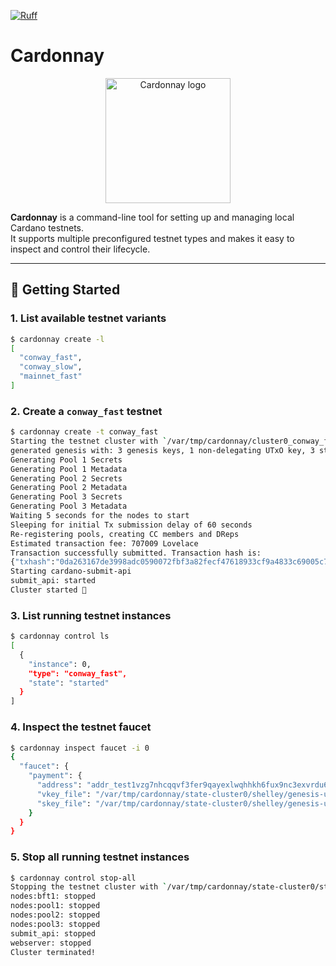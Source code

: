 <!-- markdownlint-disable MD033 MD041 -->
[![Ruff](https://img.shields.io/endpoint?url=https://raw.githubusercontent.com/astral-sh/ruff/main/assets/badge/v2.json)](https://github.com/astral-sh/ruff)

# Cardonnay

<p align="center">
  <img src="https://github.com/user-attachments/assets/c0c6b4ef-c647-4e77-952f-1ca9f4beaeec" alt="Cardonnay logo" width="200"/>
</p>

**Cardonnay** is a command-line tool for setting up and managing local Cardano testnets.<br />
It supports multiple preconfigured testnet types and makes it easy to inspect and control their lifecycle.

---

## 🚀 Getting Started

### 1. List available testnet variants

```sh
$ cardonnay create -l
[
  "conway_fast",
  "conway_slow",
  "mainnet_fast"
]
```

### 2. Create a `conway_fast` testnet

```sh
$ cardonnay create -t conway_fast
Starting the testnet cluster with `/var/tmp/cardonnay/cluster0_conway_fast/start-cluster`:
generated genesis with: 3 genesis keys, 1 non-delegating UTxO key, 3 stake pools, 3 delegating UTxO keys, 3 delegation map entries,
Generating Pool 1 Secrets
Generating Pool 1 Metadata
Generating Pool 2 Secrets
Generating Pool 2 Metadata
Generating Pool 3 Secrets
Generating Pool 3 Metadata
Waiting 5 seconds for the nodes to start
Sleeping for initial Tx submission delay of 60 seconds
Re-registering pools, creating CC members and DReps
Estimated transaction fee: 707009 Lovelace
Transaction successfully submitted. Transaction hash is:
{"txhash":"0da263167de3998adc0590072fbf3a82fecf47618933cf9a4833c69005c7c18c"}
Starting cardano-submit-api
submit_api: started
Cluster started 🚀
```

### 3. List running testnet instances

```sh
$ cardonnay control ls
[
  {
    "instance": 0,
    "type": "conway_fast",
    "state": "started"
  }
]
```

### 4. Inspect the testnet faucet

```sh
$ cardonnay inspect faucet -i 0
{
  "faucet": {
    "payment": {
      "address": "addr_test1vzg7nhcqqvf3fer9qayexlwqhhkh6fux9nc3exvrdu6lrgsxl3v77",
      "vkey_file": "/var/tmp/cardonnay/state-cluster0/shelley/genesis-utxo.vkey",
      "skey_file": "/var/tmp/cardonnay/state-cluster0/shelley/genesis-utxo.skey"
    }
  }
}
```

### 5. Stop all running testnet instances

```sh
$ cardonnay control stop-all
Stopping the testnet cluster with `/var/tmp/cardonnay/state-cluster0/stop-cluster`:
nodes:bft1: stopped
nodes:pool1: stopped
nodes:pool2: stopped
nodes:pool3: stopped
submit_api: stopped
webserver: stopped
Cluster terminated!
```
